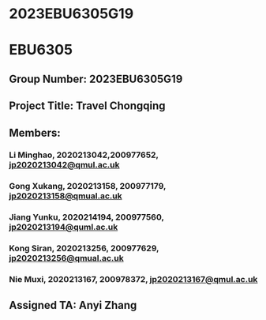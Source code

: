 # 2023EBU6305G19
# EBU6305
## Group Number: 2023EBU6305G19
## Project Title: Travel Chongqing
## Members:
### Li Minghao, 2020213042,200977652, jp2020213042@qmul.ac.uk
### Gong Xukang, 2020213158, 200977179, jp2020213158@qmual.ac.uk
### Jiang Yunku, 2020214194, 200977560, jp2020213194@quml.ac.uk
### Kong Siran, 2020213256, 200977629, jp2020213256@qmual.ac.uk
### Nie Muxi, 2020213167, 200978372, jp2020213167@qmul.ac.uk
## Assigned TA: Anyi Zhang
